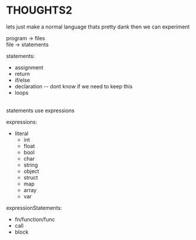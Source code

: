 # THOUGHTS2

lets just make a normal language thats pretty dank then we can experiment<br>

program -> files<br>
file -> statements

statements:

- assignment
- return
- if/else
- declaration -- dont know if we need to keep this
- loops

<br>
statements use expressions

expressions:

- literal
  - int
  - float
  - bool
  - char
  - string
  - object
  - struct
  - map
  - array
  - var

expressionStatements:

- fn/function/func
- call
- block
